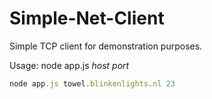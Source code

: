 Simple-Net-Client
=================

Simple TCP client for demonstration purposes.

Usage:  node app.js _host_ _port_

``` javascript
node app.js towel.blinkenlights.nl 23
```
